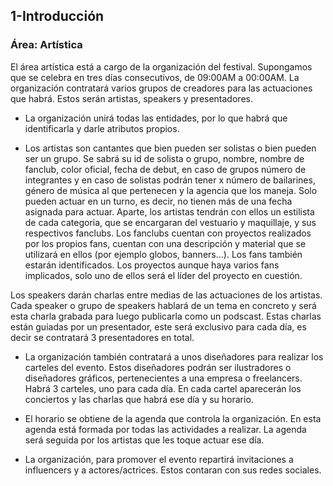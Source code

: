 ## 1-Introducción
### Área: Artística
El área artística está a cargo de la organización del festival. Supongamos que se celebra en tres días consecutivos, de 09:00AM a 00:00AM.
La organización contratará varios grupos de creadores para las actuaciones que habrá. Estos serán artistas, speakers y presentadores.

- La organización unirá todas las entidades, por lo que habrá que identificarla y darle atributos propios.

- Los artistas son cantantes que bien pueden ser solistas o bien pueden ser un grupo. Se sabrá su id de solista o grupo, nombre, nombre de fanclub, 
color oficial, fecha de debut, en caso de grupos número de integrantes y en caso de solistas podrán tener x número de bailarines, género de música 
al que pertenecen y la agencia que los maneja. 
Solo pueden actuar en un turno, es decir, no tienen más de una fecha asignada para actuar. Aparte, los artistas tendrán con ellos un estilista de cada categoria, que se 
encargaran del vestuario y maquillaje, y sus respectivos fanclubs.
Los fanclubs cuentan con proyectos realizados por los propios fans, cuentan con una descripción y material que se utilizará en ellos (por ejemplo 
globos, banners…). Los fans también estarán identificados. Los proyectos aunque haya varios fans implicados, solo uno de ellos será el líder del proyecto en cuestión.

Los speakers darán charlas entre medias de las actuaciones de los artistas. Cada speaker o grupo de speakers hablará de un tema en concreto y 
será esta charla grabada para luego publicarla como un podscast. Estas charlas están guiadas por un presentador, este será exclusivo para cada día, 
es decir se contratará 3 presentadores en total. 

- La organización también contratará a unos diseñadores para realizar los carteles del evento. 
Estos diseñadores podrán ser ilustradores o diseñadores gráficos, pertenecientes a una empresa o freelancers. Habrá 3 carteles, uno para cada día. 
En cada cartel aparecerán los conciertos y las charlas que habrá ese día y su horario.

- El horario se obtiene de la agenda que controla la organización. En esta agenda está formada por todas las actividades a realizar. La agenda 
será seguida por los artistas que les toque actuar ese día.

- La organización, para promover el evento repartirá invitaciones a influencers y a actores/actrices. Estos contaran con sus redes sociales.

